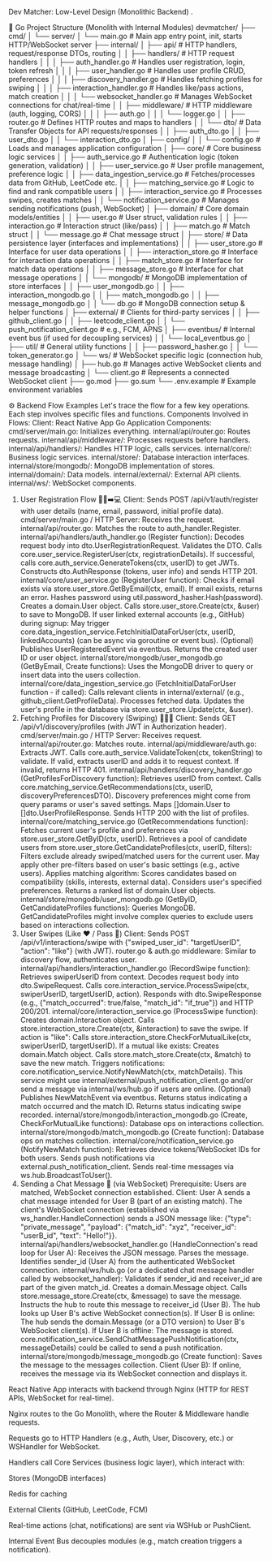 Dev Matcher: Low-Level Design (Monolithic Backend)
.

📁 Go Project Structure (Monolith with Internal Modules)
devmatcher/
├── cmd/
│   └── server/
│       └── main.go            # Main app entry point, init, starts HTTP/WebSocket server
├── internal/
│   ├── api/                   # HTTP handlers, request/response DTOs, routing
│   │   ├── handlers/          # HTTP request handlers
│   │   │   ├── auth_handler.go    # Handles user registration, login, token refresh
│   │   │   ├── user_handler.go    # Handles user profile CRUD, preferences
│   │   │   ├── discovery_handler.go # Handles fetching profiles for swiping
│   │   │   ├── interaction_handler.go # Handles like/pass actions, match creation
│   │   │   └── websocket_handler.go # Manages WebSocket connections for chat/real-time
│   │   ├── middleware/        # HTTP middleware (auth, logging, CORS)
│   │   │   ├── auth.go
│   │   │   └── logger.go
│   │   ├── router.go          # Defines HTTP routes and maps to handlers
│   │   └── dto/               # Data Transfer Objects for API requests/responses
│   │       ├── auth_dto.go
│   │       ├── user_dto.go
│   │       └── interaction_dto.go
│   ├── config/
│   │   └── config.go            # Loads and manages application configuration
│   ├── core/                    # Core business logic services
│   │   ├── auth_service.go      # Authentication logic (token generation, validation)
│   │   ├── user_service.go      # User profile management, preference logic
│   │   ├── data_ingestion_service.go # Fetches/processes data from GitHub, LeetCode etc.
│   │   ├── matching_service.go  # Logic to find and rank compatible users
│   │   ├── interaction_service.go # Processes swipes, creates matches
│   │   └── notification_service.go # Manages sending notifications (push, WebSocket)
│   ├── domain/                  # Core domain models/entities
│   │   ├── user.go              # User struct, validation rules
│   │   ├── interaction.go       # Interaction struct (like/pass)
│   │   ├── match.go             # Match struct
│   │   └── message.go           # Chat message struct
│   ├── store/                   # Data persistence layer (interfaces and implementations)
│   │   ├── user_store.go        # Interface for user data operations
│   │   ├── interaction_store.go # Interface for interaction data operations
│   │   ├── match_store.go       # Interface for match data operations
│   │   ├── message_store.go     # Interface for chat message operations
│   │   └── mongodb/             # MongoDB implementation of store interfaces
│   │       ├── user_mongodb.go
│   │       ├── interaction_mongodb.go
│   │       ├── match_mongodb.go
│   │       ├── message_mongodb.go
│   │       └── db.go              # MongoDB connection setup & helper functions
│   ├── external/                # Clients for third-party services
│   │   ├── github_client.go
│   │   ├── leetcode_client.go
│   │   └── push_notification_client.go # e.g., FCM, APNS
│   ├── eventbus/                # Internal event bus (if used for decoupling services)
│   │   └── local_eventbus.go
│   ├── util/                    # General utility functions
│   │   ├── password_hasher.go
│   │   └── token_generator.go
│   └── ws/                      # WebSocket specific logic (connection hub, message handling)
│       ├── hub.go                 # Manages active WebSocket clients and message broadcasting
│       └── client.go              # Represents a connected WebSocket client
├── go.mod
├── go.sum
└── .env.example                 # Example environment variables


⚙️ Backend Flow Examples
Let's trace the flow for a few key operations. Each step involves specific files and functions.
Components Involved in Flows:
Client: React Native App
Go Application Components:
cmd/server/main.go: Initializes everything.
internal/api/router.go: Routes requests.
internal/api/middleware/: Processes requests before handlers.
internal/api/handlers/: Handles HTTP logic, calls services.
internal/core/: Business logic services.
internal/store/: Database interaction interfaces.
internal/store/mongodb/: MongoDB implementation of stores.
internal/domain/: Data models.
internal/external/: External API clients.
internal/ws/: WebSocket components.
1. User Registration Flow 🙋‍♀️➡️💻
Client: Sends POST /api/v1/auth/register with user details (name, email, password, initial profile data).
cmd/server/main.go / HTTP Server: Receives the request.
internal/api/router.go: Matches the route to auth_handler.Register.
internal/api/handlers/auth_handler.go (Register function):
Decodes request body into dto.UserRegistrationRequest.
Validates the DTO.
Calls core.user_service.RegisterUser(ctx, registrationDetails).
If successful, calls core.auth_service.GenerateTokens(ctx, userID) to get JWTs.
Constructs dto.AuthResponse (tokens, user info) and sends HTTP 201.
internal/core/user_service.go (RegisterUser function):
Checks if email exists via store.user_store.GetByEmail(ctx, email).
If email exists, returns an error.
Hashes password using util.password_hasher.Hash(password).
Creates a domain.User object.
Calls store.user_store.Create(ctx, &user) to save to MongoDB.
If user linked external accounts (e.g., GitHub) during signup:
May trigger core.data_ingestion_service.FetchInitialDataForUser(ctx, userID, linkedAccounts) (can be async via goroutine or event bus).
(Optional) Publishes UserRegisteredEvent via eventbus.
Returns the created user ID or user object.
internal/store/mongodb/user_mongodb.go (GetByEmail, Create functions):
Uses the MongoDB driver to query or insert data into the users collection.
internal/core/data_ingestion_service.go (FetchInitialDataForUser function - if called):
Calls relevant clients in internal/external/ (e.g., github_client.GetProfileData).
Processes fetched data.
Updates the user's profile in the database via store.user_store.Update(ctx, &user).
2. Fetching Profiles for Discovery (Swiping) 🕵️‍♂️🔄
Client: Sends GET /api/v1/discovery/profiles (with JWT in Authorization header).
cmd/server/main.go / HTTP Server: Receives request.
internal/api/router.go: Matches route.
internal/api/middleware/auth.go:
Extracts JWT.
Calls core.auth_service.ValidateToken(ctx, tokenString) to validate.
If valid, extracts userID and adds it to request context. If invalid, returns HTTP 401.
internal/api/handlers/discovery_handler.go (GetProfilesForDiscovery function):
Retrieves userID from context.
Calls core.matching_service.GetRecommendations(ctx, userID, discoveryPreferencesDTO). Discovery preferences might come from query params or user's saved settings.
Maps []domain.User to []dto.UserProfileResponse.
Sends HTTP 200 with the list of profiles.
internal/core/matching_service.go (GetRecommendations function):
Fetches current user's profile and preferences via store.user_store.GetByID(ctx, userID).
Retrieves a pool of candidate users from store.user_store.GetCandidateProfiles(ctx, userID, filters):
Filters exclude already swiped/matched users for the current user.
May apply other pre-filters based on user's basic settings (e.g., active users).
Applies matching algorithm:
Scores candidates based on compatibility (skills, interests, external data).
Considers user's specified preferences.
Returns a ranked list of domain.User objects.
internal/store/mongodb/user_mongodb.go (GetByID, GetCandidateProfiles functions):
Queries MongoDB. GetCandidateProfiles might involve complex queries to exclude users based on interactions collection.
3. User Swipes (Like ❤️ / Pass 🚫)
Client: Sends POST /api/v1/interactions/swipe with {"swiped_user_id": "targetUserID", "action": "like"} (with JWT).
router.go & auth.go middleware: Similar to discovery flow, authenticates user.
internal/api/handlers/interaction_handler.go (RecordSwipe function):
Retrieves swiperUserID from context.
Decodes request body into dto.SwipeRequest.
Calls core.interaction_service.ProcessSwipe(ctx, swiperUserID, targetUserID, action).
Responds with dto.SwipeResponse (e.g., {"match_occurred": true/false, "match_id": "if_true"}) and HTTP 200/201.
internal/core/interaction_service.go (ProcessSwipe function):
Creates domain.Interaction object.
Calls store.interaction_store.Create(ctx, &interaction) to save the swipe.
If action is "like":
Calls store.interaction_store.CheckForMutualLike(ctx, swiperUserID, targetUserID).
If a mutual like exists:
Creates domain.Match object.
Calls store.match_store.Create(ctx, &match) to save the new match.
Triggers notifications: core.notification_service.NotifyNewMatch(ctx, matchDetails). This service might use internal/external/push_notification_client.go and/or send a message via internal/ws/hub.go if users are online.
(Optional) Publishes NewMatchEvent via eventbus.
Returns status indicating a match occurred and the match ID.
Returns status indicating swipe recorded.
internal/store/mongodb/interaction_mongodb.go (Create, CheckForMutualLike functions): Database ops on interactions collection.
internal/store/mongodb/match_mongodb.go (Create function): Database ops on matches collection.
internal/core/notification_service.go (NotifyNewMatch function):
Retrieves device tokens/WebSocket IDs for both users.
Sends push notifications via external.push_notification_client.
Sends real-time messages via ws.hub.BroadcastToUser().
4. Sending a Chat Message 💬 (via WebSocket)
Prerequisite: Users are matched, WebSocket connection established.
Client: User A sends a chat message intended for User B (part of an existing match).
The client's WebSocket connection (established via ws_handler.HandleConnection) sends a JSON message like: {"type": "private_message", "payload": {"match_id": "xyz", "receiver_id": "userB_id", "text": "Hello!"}}.
internal/api/handlers/websocket_handler.go (HandleConnection's read loop for User A):
Receives the JSON message.
Parses the message.
Identifies sender_id (User A) from the authenticated WebSocket connection.
internal/ws/hub.go (or a dedicated chat message handler called by websocket_handler):
Validates if sender_id and receiver_id are part of the given match_id.
Creates a domain.Message object.
Calls store.message_store.Create(ctx, &message) to save the message.
Instructs the hub to route this message to receiver_id (User B).
The hub looks up User B's active WebSocket connection(s).
If User B is online: The hub sends the domain.Message (or a DTO version) to User B's WebSocket client(s).
If User B is offline: The message is stored. core.notification_service.SendChatMessagePushNotification(ctx, messageDetails) could be called to send a push notification.
internal/store/mongodb/message_mongodb.go (Create function): Saves the message to the messages collection.
Client (User B): If online, receives the message via its WebSocket connection and displays it.







React Native App interacts with backend through Nginx (HTTP for REST APIs, WebSocket for real-time).


Nginx routes to the Go Monolith, where the Router & Middleware handle requests.


Requests go to HTTP Handlers (e.g., Auth, User, Discovery, etc.) or WSHandler for WebSocket.


Handlers call Core Services (business logic layer), which interact with:


Stores (MongoDB interfaces)


Redis for caching


External Clients (GitHub, LeetCode, FCM)


Real-time actions (chat, notifications) are sent via WSHub or PushClient.


Internal Event Bus decouples modules (e.g., match creation triggers a notification).




